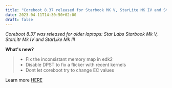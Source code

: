 ```yaml
---
title: "Coreboot 8.37 released for Starbook MK V, StarLite MK IV and StarLite MK III"
date: 2023-04-11T14:30:50+02:00
draft: false
---
```


*Coreboot 8.37 was released for older laptops: Star Labs Starbook Mk V, StarLitr Mk IV and StarLike Mk III*

**What's new?**

> - Fix the inconsistant memory map in edk2
> - Disable DPST to fix a flicker with recent kernels
> - Dont let coreboot try to change EC values

Learn more [HERE](https://github.com/StarLabsLtd/firmware/commits/master)

